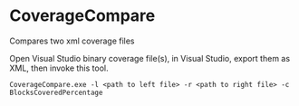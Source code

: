 # CoverageCompare
Compares two xml coverage files

Open Visual Studio binary coverage file(s), in Visual Studio, export them as XML, then invoke this tool.

`CoverageCompare.exe -l <path to left file> -r <path to right file> -c BlocksCoveredPercentage`
